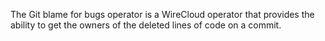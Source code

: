 The Git blame for bugs operator is a WireCloud operator that provides the ability to get the owners of the deleted lines of code on a commit.